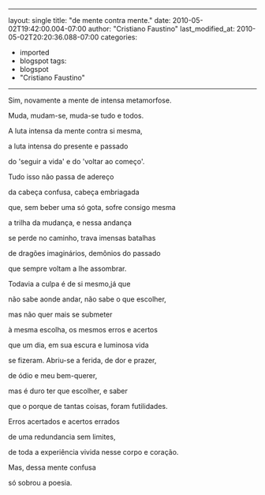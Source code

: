 
---
layout: single
title: "de mente contra mente."
date: 2010-05-02T19:42:00.004-07:00
author: "Cristiano Faustino"
last_modified_at: 2010-05-02T20:20:36.088-07:00
categories:
  - imported
  - blogspot
tags:
  - blogspot
  - "Cristiano Faustino"
---

Sim, novamente a mente de intensa metamorfose.

Muda, mudam-se, muda-se tudo e todos.

A luta intensa da mente contra si mesma,

a luta intensa do presente e passado

do 'seguir a vida' e do 'voltar ao começo'.

Tudo isso não passa de adereço

da cabeça confusa, cabeça embriagada

que, sem beber uma só gota, sofre consigo mesma

a trilha da mudança, e nessa andança

se perde no caminho, trava imensas batalhas

de dragões imaginários, demônios do passado

que sempre voltam a lhe assombrar.

Todavia a culpa é de si mesmo,já que

não sabe aonde andar, não sabe o que escolher,

mas não quer mais se submeter

à mesma escolha, os mesmos erros e acertos

que um dia, em sua escura e luminosa vida

se fizeram. Abriu-se a ferida, de dor e prazer,

de ódio e meu bem-querer,

mas é duro ter que escolher, e saber

que o porque de tantas coisas, foram futilidades.

Erros acertados e acertos errados

de uma redundancia sem limites,

de toda a experiência vivida nesse corpo e coração.

Mas, dessa mente confusa

só sobrou a poesia.